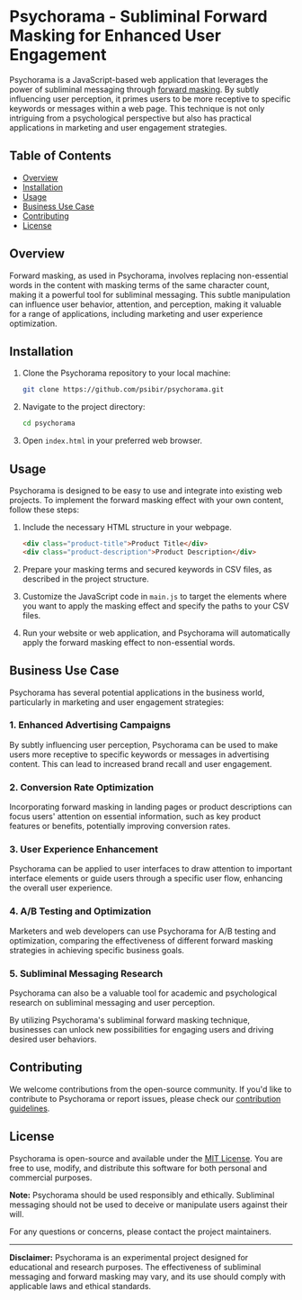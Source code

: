 # Psychorama - Subliminal Forward Masking for Enhanced User Engagement

Psychorama is a JavaScript-based web application that leverages the power of subliminal messaging through [forward masking](https://en.wikipedia.org/wiki/Visual_masking). By subtly influencing user perception, it primes users to be more receptive to specific keywords or messages within a web page. This technique is not only intriguing from a psychological perspective but also has practical applications in marketing and user engagement strategies.

## Table of Contents

- [Overview](#overview)
- [Installation](#installation)
- [Usage](#usage)
- [Business Use Case](#business-use-case)
- [Contributing](#contributing)
- [License](#license)

## Overview

Forward masking, as used in Psychorama, involves replacing non-essential words in the content with masking terms of the same character count, making it a powerful tool for subliminal messaging. This subtle manipulation can influence user behavior, attention, and perception, making it valuable for a range of applications, including marketing and user experience optimization.

## Installation

1. Clone the Psychorama repository to your local machine:

   ```bash
   git clone https://github.com/psibir/psychorama.git
   ```

2. Navigate to the project directory:

   ```bash
   cd psychorama
   ```

3. Open `index.html` in your preferred web browser.

## Usage

Psychorama is designed to be easy to use and integrate into existing web projects. To implement the forward masking effect with your own content, follow these steps:

1. Include the necessary HTML structure in your webpage.

   ```html
   <div class="product-title">Product Title</div>
   <div class="product-description">Product Description</div>
   ```

2. Prepare your masking terms and secured keywords in CSV files, as described in the project structure.

3. Customize the JavaScript code in `main.js` to target the elements where you want to apply the masking effect and specify the paths to your CSV files.

4. Run your website or web application, and Psychorama will automatically apply the forward masking effect to non-essential words.

## Business Use Case

Psychorama has several potential applications in the business world, particularly in marketing and user engagement strategies:

### 1. Enhanced Advertising Campaigns

By subtly influencing user perception, Psychorama can be used to make users more receptive to specific keywords or messages in advertising content. This can lead to increased brand recall and user engagement.

### 2. Conversion Rate Optimization

Incorporating forward masking in landing pages or product descriptions can focus users' attention on essential information, such as key product features or benefits, potentially improving conversion rates.

### 3. User Experience Enhancement

Psychorama can be applied to user interfaces to draw attention to important interface elements or guide users through a specific user flow, enhancing the overall user experience.

### 4. A/B Testing and Optimization

Marketers and web developers can use Psychorama for A/B testing and optimization, comparing the effectiveness of different forward masking strategies in achieving specific business goals.

### 5. Subliminal Messaging Research

Psychorama can also be a valuable tool for academic and psychological research on subliminal messaging and user perception.

By utilizing Psychorama's subliminal forward masking technique, businesses can unlock new possibilities for engaging users and driving desired user behaviors.

## Contributing

We welcome contributions from the open-source community. If you'd like to contribute to Psychorama or report issues, please check our [contribution guidelines](CONTRIBUTING.md).

## License

Psychorama is open-source and available under the [MIT License](LICENSE). You are free to use, modify, and distribute this software for both personal and commercial purposes.

**Note:** Psychorama should be used responsibly and ethically. Subliminal messaging should not be used to deceive or manipulate users against their will.

For any questions or concerns, please contact the project maintainers.

---

**Disclaimer:** Psychorama is an experimental project designed for educational and research purposes. The effectiveness of subliminal messaging and forward masking may vary, and its use should comply with applicable laws and ethical standards.
